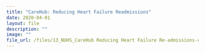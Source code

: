 ```yaml
---
title: "CareHub: Reducing Heart Failure Readmissions"
date: 2020-04-01
layout: file
description: ""
image: ""
file_url: /files/13_NUHS_CareHub Reducing Heart Failure Re-admissions-combine.pdf
---
```


